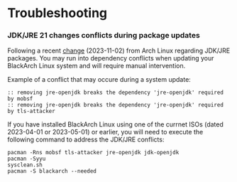 # Troubleshooting

### JDK/JRE 21 changes conflicts during package updates

Following a recent [change](https://archlinux.org/news/incoming-changes-in-jdk-jre-21-packages-may-require-manual-intervention/) (2023-11-02) from Arch Linux regarding JDK/JRE packages. You may run into dependency conflicts when updating your BlackArch Linux system and will require manual intervention.

Example of a conflict that may occure during a system update:
```shell
:: removing jre-openjdk breaks the dependency 'jre-openjdk' required by mobsf
:: removing jre-openjdk breaks the dependency 'jre-openjdk' required by tls-attacker
```
If you have installed BlackArch Linux using one of the currnet ISOs (dated 2023-04-01 or 2023-05-01) or earlier, you will need to execute the following command to address the JDK/JRE conflicts:
```shell
pacman -Rns mobsf tls-attacker jre-openjdk jdk-openjdk
pacman -Syyu
sysclean.sh
pacman -S blackarch --needed
```

